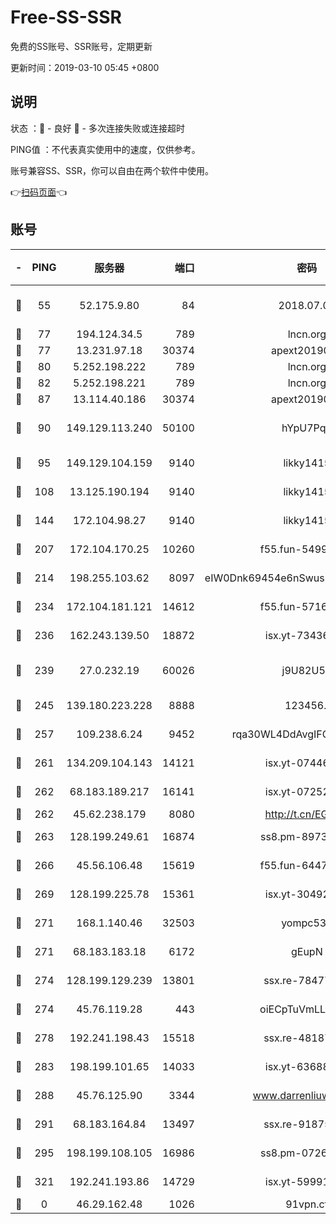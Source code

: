 # Free-SS-SSR

免费的SS账号、SSR账号，定期更新

更新时间：2019-03-10 05:45 +0800

## 说明

状态     ：🙂 - 良好 🙁 - 多次连接失败或连接超时

PING值   ：不代表真实使用中的速度，仅供参考。

账号兼容SS、SSR，你可以自由在两个软件中使用。

👉[扫码页面](https://liesauer.github.io/Free-SS-SSR/)👈

## 账号

|-|PING|服务器|端口|密码|加密方式|区域|
|:----:|:----:|:-----:|-----:|:----:|:----:|:----:|
|🙂|55|52.175.9.80|84|2018.07.07|chacha20-ietf-poly1305|HK|
|🙂|77|194.124.34.5|789|lncn.org|rc4|JP|
|🙂|77|13.231.97.18|30374|apext2019006|chacha20|JP|
|🙂|80|5.252.198.222|789|lncn.org|rc4|JP|
|🙂|82|5.252.198.221|789|lncn.org|rc4|JP|
|🙂|87|13.114.40.186|30374|apext2019006|chacha20|JP|
|🙂|90|149.129.113.240|50100|hYpU7PqP|chacha20-ietf-poly1305|CN|
|🙂|95|149.129.104.159|9140|likky1415|aes-256-cfb|HK|
|🙂|108|13.125.190.194|9140|likky1415|aes-256-cfb|KR|
|🙂|144|172.104.98.27|9140|likky1415|aes-256-cfb|JP|
|🙂|207|172.104.170.25|10260|f55.fun-54999944|aes-256-cfb|SG|
|🙂|214|198.255.103.62|8097|eIW0Dnk69454e6nSwuspv9DmS201tQ0D|aes-256-cfb|US|
|🙂|234|172.104.181.121|14612|f55.fun-57160811|aes-256-cfb|SG|
|🙂|236|162.243.139.50|18872|isx.yt-73436373|aes-256-cfb|US|
|🙂|239|27.0.232.19|60026|j9U82U53|xchacha20-ietf-poly1305|HK|
|🙂|245|139.180.223.228|8888|123456..|aes-256-cfb|JP|
|🙂|257|109.238.6.24|9452|rqa30WL4DdAvgIFG6Fs3znzTa|aes-256-cfb|FR|
|🙂|261|134.209.104.143|14121|isx.yt-07446427|aes-256-cfb|SG|
|🙂|262|68.183.189.217|16141|isx.yt-07252342|aes-256-cfb|SG|
|🙂|262|45.62.238.179|8080|http://t.cn/EGJIyrl|rc4-md5|CA|
|🙂|263|128.199.249.61|16874|ss8.pm-89735842|aes-256-cfb|SG|
|🙂|266|45.56.106.48|15619|f55.fun-64473829|aes-256-cfb|US|
|🙂|269|128.199.225.78|15361|isx.yt-30492264|aes-256-cfb|SG|
|🙂|271|168.1.140.46|32503|yompc535|aes-256-cfb|AU|
|🙂|271|68.183.183.18|6172|gEupN|aes-256-cfb|SG|
|🙂|274|128.199.129.239|13801|ssx.re-78477720|aes-256-cfb|SG|
|🙂|274|45.76.119.28|443|oiECpTuVmLLxk4Ts|aes-256-cfb|AU|
|🙂|278|192.241.198.43|15518|ssx.re-48187245|aes-256-cfb|US|
|🙂|283|198.199.101.65|14033|isx.yt-63688704|aes-256-cfb|US|
|🙂|288|45.76.125.90|3344|www.darrenliuwei.com|aes-256-cfb|AU|
|🙂|291|68.183.164.84|13497|ssx.re-91875474|aes-256-cfb|US|
|🙂|295|198.199.108.105|16986|ss8.pm-07262504|aes-256-cfb|US|
|🙂|321|192.241.193.86|14729|isx.yt-59991842|aes-256-cfb|US|
|🙁|0|46.29.162.48|1026|91vpn.cf|rc4-md5|RU|
